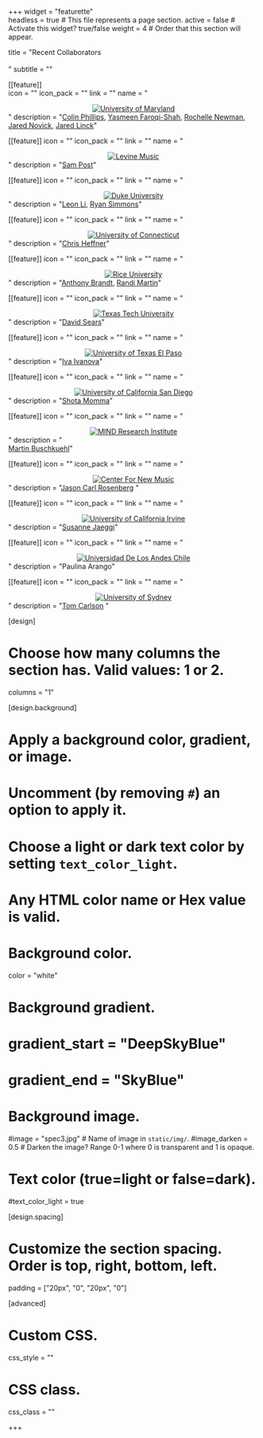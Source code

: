 +++
widget = "featurette"  
headless = true  # This file represents a page section.
active = false  # Activate this widget? true/false
weight = 4  # Order that this section will appear.

title = "Recent Collaborators<br><br>"
subtitle = ""


[[feature]]  
  icon = ""
  icon_pack = ""
  link = ""
  name = "<center>[![University of Maryland](/img/collabs/umd.png)](https://umd.edu)</center>"
  description = "[Colin Phillips](http://www.colinphillips.net), [Yasmeen Faroqi-Shah](https://hesp.umd.edu/facultyprofile/faroqi-shah/yasmeen), [Rochelle Newman](https://hesp.umd.edu/facultyprofile/newman/rochelle), [Jared Novick](https://hesp.umd.edu/facultyprofile/novick/jared), [Jared Linck](https://nacs.umd.edu/facultyprofile/linck/jared)"

[[feature]]
  icon = ""
  icon_pack = ""
  link = ""
  name = "<center>[![Levine Music](/img/collabs/levine.png)](https://www.levinemusic.org)</center>"
  description = "[Sam Post](http://www.samueljpost.com)"

[[feature]]
  icon = ""
  icon_pack = ""
  link = ""
  name = "<center>[![Duke University](/img/collabs/duke.png)](http://www.duke.edu)</center>"
  description = "[Leon Li](https://psychandneuro.duke.edu/people/leon-li), [Ryan Simmons](https://www.researchgate.net/profile/Ryan_Simmons2)"

[[feature]]
  icon = ""
  icon_pack = ""
  link = ""
  name = "<center>[![University of Connecticut](/img/collabs/uconn.png)](https://uconn.edu)</center>"
  description = "[Chris Heffner](http://ling.umd.edu/~heffner/)"

[[feature]]
  icon = ""
  icon_pack = ""
  link = ""
  name = "<center>[![Rice University](/img/collabs/rice.png)](http://www.rice.edu)</center>"
  description = "[Anthony Brandt](http://music.rice.edu/facultybios/brandt.shtml), [Randi Martin](http://rmartin.web.rice.edu)"

[[feature]]
  icon = ""
  icon_pack = ""
  link = ""
  name = "<center>[![Texas Tech University](/img/collabs/texas.png)](https://www.ttu.edu)</center>"
  description = "[David Sears](http://davidrwsears.com)"

[[feature]]
  icon = ""
  icon_pack = ""
  link = ""
  name = "<center>[![University of Texas El Paso](/img/collabs/utep.png)](https://www.utep.edu)</center>"
  description = "[Iva Ivanova](https://www.utep.edu/liberalarts/psychology/people/iva-m-ivanova.html)"

[[feature]]
  icon = ""
  icon_pack = ""
  link = ""
  name = "<center>[![University of California San Diego](/img/collabs/ucsd.png)](https://ucsd.edu)</center>"
  description = "[Shota Momma](https://shotam.github.io)"

[[feature]]
  icon = ""
  icon_pack = ""
  link = ""
  name = "<center>[![MIND Research Institute](/img/collabs/mind.png)](https://www.mindresearch.org)</center>"
  description = "<br>[Martin Buschkuehl](http://www.mindresearch.org/science/researchers/)"

[[feature]]
  icon = ""
  icon_pack = ""
  link = ""
  name = "<center>[![Center For New Music](/img/collabs/c4nm.png)](https://centerfornewmusic.com)</center>"
  description = "[Jason Carl Rosenberg](https://www.jasonrosenberg.org) "

[[feature]]
  icon = ""
  icon_pack = ""
  link = ""
  name = "<center>[![University of California Irvine](/img/collabs/cal.png)](http://www.uci.edu)</center>"
  description = "[Susanne Jaeggi](http://wmp.education.uci.edu/team/)"

[[feature]]
  icon = ""
  icon_pack = ""
  link = ""
  name = "<center>[![Universidad De Los Andes Chile](/img/collabs/chile.png)](https://www.uandes.cl)</center>"
  description = "Paulina Arango"

[[feature]]
  icon = ""
  icon_pack = ""
  link = ""
  name = "<center>[![University of Sydney](/img/collabs/sydney.png)](https://sydney.edu.au)</center>"
  description = "[Tom Carlson](https://sydney.edu.au/science/people/thomas.carlson.php) "


[design]
  # Choose how many columns the section has. Valid values: 1 or 2.
  columns = "1"

[design.background]
  # Apply a background color, gradient, or image.
  #   Uncomment (by removing `#`) an option to apply it.
  #   Choose a light or dark text color by setting `text_color_light`.
  #   Any HTML color name or Hex value is valid.

  # Background color.
  color = "white"
  
  # Background gradient.
  # gradient_start = "DeepSkyBlue"
  # gradient_end = "SkyBlue"
  
  # Background image.
  #image = "spec3.jpg"  # Name of image in `static/img/`.
  #image_darken = 0.5  # Darken the image? Range 0-1 where 0 is transparent and 1 is opaque.

  # Text color (true=light or false=dark).
  #text_color_light = true

[design.spacing]
  # Customize the section spacing. Order is top, right, bottom, left.
  padding = ["20px", "0", "20px", "0"]

[advanced]
 # Custom CSS. 
 css_style = ""
 
 # CSS class.
 css_class = "" 

+++
